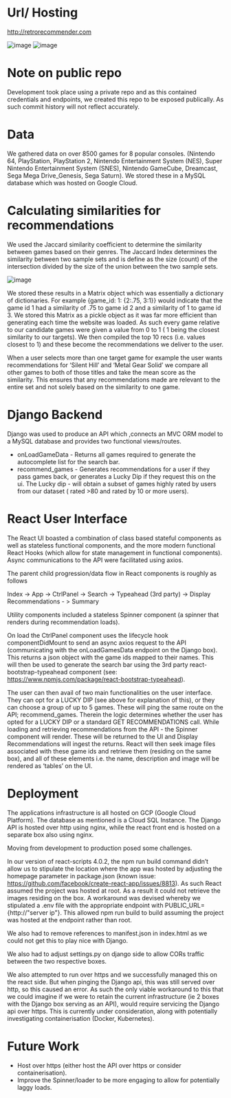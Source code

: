 # Url/ Hosting 

http://retrorecommender.com

![image](https://user-images.githubusercontent.com/55091575/112724275-7c224e00-8f0a-11eb-8e4a-063e6030725e.png)
![image](https://user-images.githubusercontent.com/55091575/112724296-96f4c280-8f0a-11eb-916a-aedb3f4c4a62.png)

# Note on public repo

Development took place using a private repo and as this contained credentials and endpoints, we created this repo to be exposed publically. As such commit history will not reflect accurately.

# Data

We gathered data on over 8500 games for 8 popular consoles. (Nintendo 64, PlayStation, PlayStation 2, Nintendo Entertainment System (NES), Super Nintendo Entertainment System (SNES), Nintendo GameCube, Dreamcast, Sega Mega Drive_Genesis, Sega Saturn). We stored these in a MySQL database which was hosted on Google Cloud. 

# Calculating similarities for recommendations

We used the Jaccard similarity coefficient to determine the similarity between games based on their genres. The Jaccard Index determines the similarity between two sample sets and is define as the size (count) of the intersection divided by the size of the union between the two sample sets. 

![image](https://user-images.githubusercontent.com/55091575/112724326-af64dd00-8f0a-11eb-8931-6b6753d1cfd9.png)

We stored these results in a Matrix object which was essentially a dictionary of dictionaries. For example {game_id: 1: {2:.75, 3:1}} would indicate that the game id 1 had a similarity of .75 to game id 2 and a similarity of 1 to game id 3. We stored this Matrix as a pickle object as it was far more efficient than generating each time the website was loaded. 
As such every game relative to our candidate games were given a value from 0 to 1 ( 1 being the closest similarity to our targets). We then compiled the top 10 recs (i.e. values closest to 1) and these become the recommendations we deliver to the user. 

When a user selects more than one target game for example the user wants recommendations for ‘Silent Hill’ and ‘Metal Gear Solid’ we compare all other games to both of those titles and take the mean score as the similarity. This ensures that any recommendations made are relevant to the entire set and not solely based on the similarity to one game.

# Django Backend 

Django was used to produce an API which ,connects an MVC ORM model to a MySQL database and provides two functional views/routes. 
- onLoadGameData - Returns all games required to generate the autocomplete list for the search bar.
- recommend_games - Generates recommendations for a user if they pass games back, or generates a Lucky Dip if they request this on the ui. The Lucky dip - will obtain a subset of games highly rated by users from our dataset ( rated >80 and rated by 10 or more users).

# React User Interface 

The React UI boasted a combination of class based stateful components as well as stateless functional components, and the more modern functional React Hooks (which allow for state management in functional components). Async communications to the API were facilitated using axios. 

The parent child progression/data flow in React components is roughly as follows 

Index -> App -> CtrlPanel -> Search -> Typeahead (3rd party) -> Display Recommendations - > Summary 
 
Utility components included a stateless Spinner component (a spinner that renders during recommendation loads). 

On load the CtrlPanel component uses the lifecycle hook componentDidMount to send an async axios request to the API (communicating with the onLoadGamesData endpoint on the Django box).
This returns a json object with the game ids mapped to their names. This will then be used to generate the search bar using the 3rd party react-bootstrap-typeahead component (see: https://www.npmjs.com/package/react-bootstrap-typeahead). 

The user can then avail of two main functionalities on the user interface. They can opt for a LUCKY DIP (see above for explanation of this), or they can choose a group of up to 5 games. These will ping the same route on the API; recommend_games. Therein the logic determines whether the user has opted for a LUCKY DIP or a standard GET RECOMMENDATIONS call. While loading and retrieving recommendations from the API - the Spinner component will render. These will be returned to the UI and Display Recommendations will ingest the returns. React will then seek image files associated with these game ids and retrieve them (residing on the same box), and all of these elements i.e. the name, description and image will be rendered as ‘tables’ on the UI.  

# Deployment 

The applications infrastructure is all hosted on GCP (Google Cloud Platform). The database as mentioned is a Cloud SQL Instance. The Django API is hosted over http using nginx, while the react front end is hosted on a separate box also using nginx. 

Moving from development to production posed some challenges. 

In our version of react-scripts 4.0.2, the npm run build command didn’t allow us to stipulate the location where the app was hosted by adjusting the homepage parameter in package.json (known issue: https://github.com/facebook/create-react-app/issues/8813). As such React assumed the project was hosted at root. As a result it could not retrieve the images residing on the box. A workaround was devised whereby we stipulated a .env file with the appropriate endpoint with PUBLIC_URL={http://"server ip"}. This allowed npm run build to build assuming the project was hosted at the endpoint rather than root. 

We also had to remove references to manifest.json in index.html as we could not get this to play nice with Django. 

We also had to adjust settings.py on django side to allow CORs traffic between the two respective boxes. 

We also attempted to run over https and we successfully managed this on the react side. But when pinging the Django api, this was still served over http, so this caused an error. As such the only viable workaround to this that we could imagine if we were to retain the current infrastructure (ie 2 boxes with the Django box serving as an API), would require servicing the Django api over https. This is currently under consideration, along with potentially investigating containerisation (Docker, Kubernetes). 


# Future Work 

- Host over https (either host the API over https or consider containerisation).
- Improve the Spinner/loader to be more engaging to allow for potentially laggy loads. 
